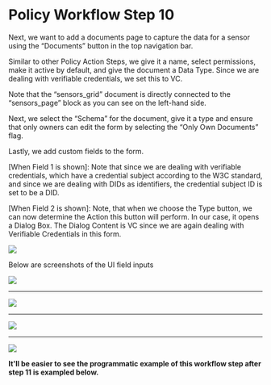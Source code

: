 # Policy Workflow Step 10

Next, we want to add a documents page to capture the data for a sensor using the “Documents” button in the top navigation bar.

Similar to other Policy Action Steps, we give it a name, select permissions, make it active by default, and give the document a Data Type. Since we are dealing with verifiable credentials, we set this to VC.

Note that the “sensors\_grid” document is directly connected to the “sensors\_page” block as you can see on the left-hand side.

Next, we select the “Schema” for the document, give it a type and ensure that only owners can edit the form by selecting the “Only Own Documents” flag.

Lastly, we add custom fields to the form.

\[When Field 1 is shown]: Note that since we are dealing with verifiable credentials, which have a credential subject according to the W3C standard, and since we are dealing with DIDs as identifiers, the credential subject ID is set to be a DID.

\[When Field 2 is shown]: Note, that when we choose the Type button, we can now determine the Action this button will perform. In our case, it opens a Dialog Box. The Dialog Content is VC since we are again dealing with Verifiable Credentials in this form.

![](https://i.imgur.com/G6cyyUP.png)

Below are screenshots of the UI field inputs

![](https://i.imgur.com/ZHLujkk.png)

***

![](https://i.imgur.com/PSbFR16.png)

***

![](https://i.imgur.com/xRhVGAm.png)

***

![](https://i.imgur.com/JH45eMa.png)

**It'll be easier to see the programmatic example of this workflow step after step 11 is exampled below.**
